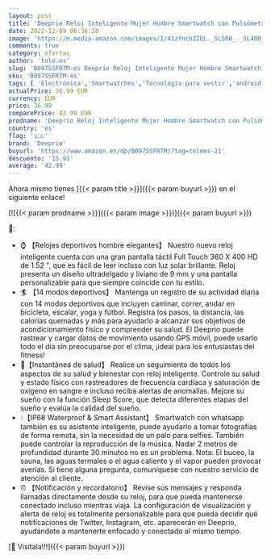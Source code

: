 ```yaml
---
layout: post
title: 'Deeprio Reloj Inteligente Mujer Hombre Smartwatch con Pulsómetro Monitor de Sueño Podómetro Pulsera Actividad Inteligente Impermeable IP68 Deportivo para Android iOS  Negro'
date: 2022-12-09 06:36:28
image: 'https://m.media-amazon.com/images/I/41zYnchZIEL._SL500_._SL400_.jpg'
comments: true
category: ofertas
author: 'tole.es'
slug: 'B097SSFRTM-es Deeprio Reloj Inteligente Mujer Hombre Smartwatch con...'
sku: 'B097SSFRTM-es'
tags: [ 'Electrónica','Smartwatches','Tecnología para vestir','android','deeprio','🇪🇸', ]
actualPrice: 36.99 EUR
currency: EUR
price: 36.99
comparePrice: 43.99 EUR
prodname: 'Deeprio Reloj Inteligente Mujer Hombre Smartwatch con Pulsómetro Monitor de Sueño Podómetro Pulsera Actividad Inteligente Impermeable IP68 Deportivo para Android iOS  Negro'
country: 'es'
flag: '🇪🇸'
brand: 'Deeprio'
buyurl: 'https://www.amazon.es/dp/B097SSFRTM/?tag=tolees-21'
descuento: '15.91'
average: '42.99'
---
```


Ahora mismo tienes [{{< param title >}}]({{< param buyurl >}}) en el siguiente enlace!

[![{{< param prodname >}}]({{< param image >}})]({{< param buyurl >}})

🔎:

- ⌚ 【Relojes deportivos hombre elegantes】 Nuestro nuevo reloj inteligente cuenta con una gran pantalla táctil Full Touch 360 X 400 HD de 1.52 ", que es fácil de leer incluso con luz solar brillante. Reloj presenta un diseño ultradelgado y liviano de 9 mm y una pantalla personalizable para que siempre coincide con tu estilo.
- 🏄 【14 modos deportivos】 Mantenga un registro de su actividad diaria con 14 modos deportivos que incluyen caminar, correr, andar en bicicleta, escalar, yoga y fútbol. Registra los pasos, la distancia, las calorías quemadas y más para ayudarlo a alcanzar sus objetivos de acondicionamiento físico y comprender su salud. El Deeprio puede rastrear y cargar datos de movimiento usando GPS móvil, puede usarlo todo el día sin preocuparse por el clima, ¡ideal para los entusiastas del fitness!
- 📸【Instantánea de salud】 Realice un seguimiento de todos los aspectos de su salud y bienestar con reloj inteligente. Controle su salud y estado físico con rastreadores de frecuencia cardíaca y saturación de oxígeno en sangre e incluso reciba alertas de anomalías. Mejore su sueño con la función Sleep Score, que detecta diferentes etapas del sueño y evalúa la calidad del sueño.
- 💧【IP68 Waterproof & Smart Assistant】 Smartwatch con whatsapp también es su asistente inteligente, puede ayudarlo a tomar fotografías de forma remota, sin la necesidad de un palo para selfies. También puede controlar la reproducción de la música. Nadar 2 metros de profundidad durante 30 minutos no es un problema. Nota: El buceo, la sauna, las aguas termales o el agua caliente y el vapor pueden provocar averías. Si tiene alguna pregunta, comuníquese con nuestro servicio de atención al cliente.
- ⏰ 【Notificación y recordatorio】 Revise sus mensajes y responda llamadas directamente desde su reloj, para que pueda mantenerse conectado incluso mientras viaja. La configuración de visualización y alerta de reloj es totalmente personalizable para que pueda decidir qué notificaciones de Twitter, Instagram, etc. aparecerán en Deeprio, ayudándote a mantenerte enfocado y conectado al mismo tiempo.

[🛒 Visítala!!!]({{< param buyurl >}})
